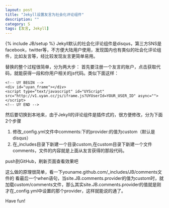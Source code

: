 ```yaml
---
layout: post
title: "Jekyll设置友言为社会化评论组件"
description: ""
category: S 
tags: [友言, Jekyll]
---
```

{% include JB/setup %}
Jekyll默认的社会化评论组件是disqus，第三方SNS是facebook，twitter等，不方便大陆用户使用，发现国内也有类似的社会化评论组件，比如友言等，经比较发现友言更简单易用。

替换的整个过程很简单，分为两大步：
首先要注册一个友言的账户，点击获取代码，就能获得一段和你用户相关的js代码。类似下面这样：

	<!-- UY BEGIN -->
	<div id="uyan_frame"></div>
	<script type="text/javascript" id="UYScript" src="http://v1.uyan.cc/js/iframe.js?UYUserId=YOUR_USER_ID" async=""></script>
	<!-- UY END -->

然后要切换到本地来，由于Jekyll的评论组件是插件式的，很方便修改，分为下面2个步骤

1. 修改_config.yml文件中comments:下的provider:的值为custom（默认是disqus）
2. 在_includes目录下新建一个目录custom,在custom目录下新建一个文件comments，文件的内容就是上面从友言获得的那段代码。 


push到GitHub，刷新页面查看效果吧

这么做的原理很简单，看一下youname.github.com/_includes/JB/comments文件的
看最后一个when语句，当site.JB.comments.provider的值为custom时，就加载custom/comments文件，那么其实site.JB.comments.provider的值就是刚才在_config.yml中设置的那个provider，这样就能说的通了。


Have fun!











